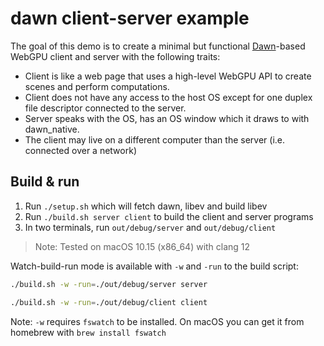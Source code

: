 # dawn client-server example

The goal of this demo is to create a minimal but functional
[Dawn](https://dawn.googlesource.com/dawn)-based WebGPU client and server
with the following traits:

- Client is like a web page that uses a high-level WebGPU API to create
  scenes and perform computations.
- Client does not have any access to the host OS except for one duplex
  file descriptor connected to the server.
- Server speaks with the OS, has an OS window which it draws to with dawn_native.
- The client may live on a different computer than the server
  (i.e. connected over a network)


## Build & run

1. Run `./setup.sh` which will fetch dawn, libev and build libev
2. Run `./build.sh server client` to build the client and server programs
3. In two terminals, run `out/debug/server` and `out/debug/client`

> Note: Tested on macOS 10.15 (x86_64) with clang 12

Watch-build-run mode is available with `-w` and `-run` to the build script:

```sh
./build.sh -w -run=./out/debug/server server
```

```sh
./build.sh -w -run=./out/debug/client client
```

Note: `-w` requires `fswatch` to be installed.
On macOS you can get it from homebrew with `brew install fswatch`
